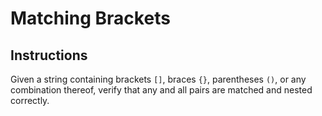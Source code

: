 # Matching Brackets

## Instructions

Given a string containing brackets `[]`, braces `{}`, parentheses `()`, or any combination thereof, verify that any and all pairs are matched and nested correctly.
